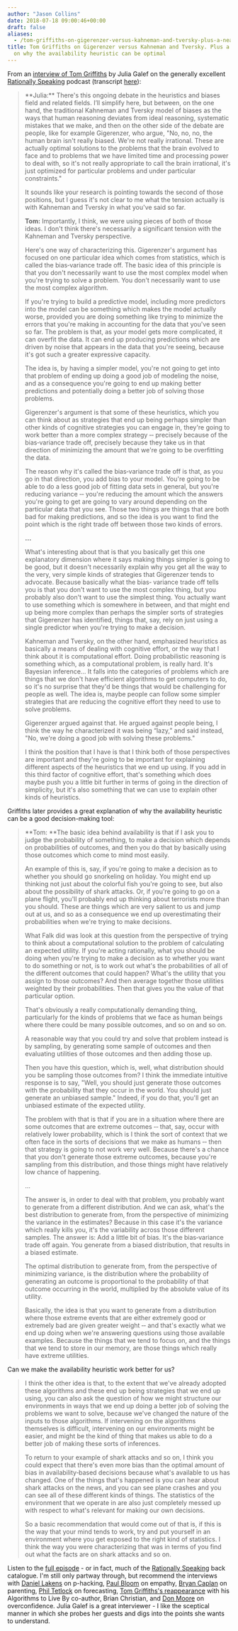 ```yaml
---
author: "Jason Collins"
date: 2018-07-18 09:00:46+00:00
draft: false
aliases:
  - /tom-griffiths-on-gigerenzer-versus-kahneman-and-tversky-plus-a-neat-explanation-on-why-the-availability-heuristic-can-be-optimal
title: Tom Griffiths on Gigerenzer versus Kahneman and Tversky. Plus a neat explanation
  on why the availability heuristic can be optimal
---
```


From an [interview of Tom Griffiths](http://rationallyspeakingpodcast.org/show/rs-154-tom-griffiths-on-why-your-brain-might-be-rational-aft.html) by Julia Galef on the generally excellent [Rationally Speaking](http://rationallyspeakingpodcast.org) podcast (transcript [here](http://static1.1.sqspcdn.com/static/f/468275/26898144/1457285505177/rs154transcript.pdf?token=kF%2FNCx3kE%2Bi67Itjd753Ac%2BRwIU%3D)):


<blockquote>**Julia:** There's this ongoing debate in the heuristics and biases field and related fields. I’ll simplify here, but between, on the one hand, the traditional Kahneman and Tversky model of biases as the ways that human reasoning deviates from ideal reasoning, systematic mistakes that we make, and then on the other side of the debate are people, like for example Gigerenzer, who argue, "No, no, no, the human brain isn't really biased. We're not really irrational. These are actually optimal solutions to the problems that the brain evolved to face and to problems that we have limited time and processing power to deal with, so it's not really appropriate to call the brain irrational, it's just optimized for particular problems and under particular constraints."

It sounds like your research is pointing towards the second of those positions, but I guess it's not clear to me what the tension actually is with Kahneman and Tversky in what you've said so far.

**Tom:** Importantly, I think, we were using pieces of both of those ideas. I don't think there's necessarily a significant tension with the Kahneman and Tversky perspective.

Here's one way of characterizing this. Gigerenzer's argument has focused on one particular idea which comes from statistics, which is called the bias‐variance trade off. The basic idea of this principle is that you don't necessarily want to use the most complex model when you're trying to solve a problem. You don't necessarily want to use the most complex algorithm.

If you're trying to build a predictive model, including more predictors into the model can be something which makes the model actually worse, provided you are doing something like trying to minimize the errors that you're making in accounting for the data that you've seen so far. The problem is that, as your model gets more complicated, it can overfit the data. It can end up producing predictions which are driven by noise that appears in the data that you're seeing, because it's got such a greater expressive capacity.

The idea is, by having a simpler model, you're not going to get into that problem of ending up doing a good job of modeling the noise, and as a consequence you're going to end up making better predictions and potentially doing a better job of solving those problems.

Gigerenzer's argument is that some of these heuristics, which you can think about as strategies that end up being perhaps simpler than other kinds of cognitive strategies you can engage in, they're going to work better than a more complex strategy ‐‐ precisely because of the bias‐variance trade off, precisely because they take us in that direction of minimizing the amount that we're going to be overfitting the data.

The reason why it's called the bias‐variance trade off is that, as you go in that direction, you add bias to your model. You're going to be able to do a less good job of fitting data sets in general, but you're reducing variance ‐‐ you're reducing the amount which the answers you're going to get are going to vary around depending on the particular data that you see. Those two things are things that are both bad for making predictions, and so the idea is you want to find the point which is the right trade off between those two kinds of errors.

**...**

What's interesting about that is that you basically get this one explanatory dimension where it says making things simpler is going to be good, but it doesn't necessarily explain why you get all the way to the very, very simple kinds of strategies that Gigerenzer tends to advocate. Because basically what the bias‐ variance trade off tells you is that you don't want to use the most complex thing, but you probably also don't want to use the simplest thing. You actually want to use something which is somewhere in between, and that might end up being more complex than perhaps the simpler sorts of strategies that Gigerenzer has identified, things that, say, rely on just using a single predictor when you're trying to make a decision.

Kahneman and Tversky, on the other hand, emphasized heuristics as basically a means of dealing with cognitive effort, or the way that I think about it is computational effort. Doing probabilistic reasoning is something which, as a computational problem, is really hard. It's Bayesian inference... It falls into the categories of problems which are things that we don't have efficient algorithms to get computers to do, so it's no surprise that they'd be things that would be challenging for people as well. The idea is, maybe people can follow some simpler strategies that are reducing the cognitive effort they need to use to solve problems.

Gigerenzer argued against that. He argued against people being, I think the way he characterized it was being “lazy,” and said instead, "No, we're doing a good job with solving these problems."

I think the position that I have is that I think both of those perspectives are important and they're going to be important for explaining different aspects of the heuristics that we end up using. If you add in this third factor of cognitive effort, that's something which does maybe push you a little bit further in terms of going in the direction of simplicity, but it's also something that we can use to explain other kinds of heuristics.</blockquote>


Griffiths later provides a great explanation of why the availability heuristic can be a good decision-making tool:


<blockquote>**Tom: **The basic idea behind availability is that if I ask you to judge the probability of something, to make a decision which depends on probabilities of outcomes, and then you do that by basically using those outcomes which come to mind most easily.

An example of this is, say, if you're going to make a decision as to whether you should go snorkeling on holiday. You might end up thinking not just about the colorful fish you're going to see, but also about the possibility of shark attacks. Or, if you're going to go on a plane flight, you'll probably end up thinking about terrorists more than you should. These are things which are very salient to us and jump out at us, and so as a consequence we end up overestimating their probabilities when we're trying to make decisions.

What Falk did was look at this question from the perspective of trying to think about a computational solution to the problem of calculating an expected utility. If you're acting rationally, what you should be doing when you're trying to make a decision as to whether you want to do something or not, is to work out what's the probabilities of all of the different outcomes that could happen? What's the utility that you assign to those outcomes? And then average together those utilities weighted by their probabilities. Then that gives you the value of that particular option.

That's obviously a really computationally demanding thing, particularly for the kinds of problems that we face as human beings where there could be many possible outcomes, and so on and so on.

A reasonable way that you could try and solve that problem instead is by sampling, by generating some sample of outcomes and then evaluating utilities of those outcomes and then adding those up.

Then you have this question, which is, well, what distribution should you be sampling those outcomes from? I think the immediate intuitive response is to say, "Well, you should just generate those outcomes with the probability that they occur in the world. You should just generate an unbiased sample." Indeed, if you do that, you'll get an unbiased estimate of the expected utility.

The problem with that is that if you are in a situation where there are some outcomes that are extreme outcomes ‐‐ that, say, occur with relatively lower probability, which is I think the sort of context that we often face in the sorts of decisions that we make as humans ‐‐ then that strategy is going to not work very well. Because there's a chance that you don't generate those extreme outcomes, because you're sampling from this distribution, and those things might have relatively low chance of happening.

...

The answer is, in order to deal with that problem, you probably want to generate from a different distribution. And we can ask, what's the best distribution to generate from, from the perspective of minimizing the variance in the estimates? Because in this case it's the variance which really kills you, it's the variability across those different samples. The answer is: Add a little bit of bias. It's the bias‐variance trade off again. You generate from a biased distribution, that results in a biased estimate.

The optimal distribution to generate from, from the perspective of minimizing variance, is the distribution where the probability of generating an outcome is proportional to the probability of that outcome occurring in the world, multiplied by the absolute value of its utility.

Basically, the idea is that you want to generate from a distribution where those extreme events that are either extremely good or extremely bad are given greater weight ‐‐ and that's exactly what we end up doing when we're answering questions using those available examples. Because the things that we tend to focus on, and the things that we tend to store in our memory, are those things which really have extreme utilities.</blockquote>


Can we make the availability heuristic work better for us?


<blockquote>I think the other idea is that, to the extent that we've already adopted these algorithms and these end up being strategies that we end up using, you can also ask the question of how we might structure our environments in ways that we end up doing a better job of solving the problems we want to solve, because we've changed the nature of the inputs to those algorithms. If intervening on the algorithms themselves is difficult, intervening on our environments might be easier, and might be the kind of thing that makes us able to do a better job of making these sorts of inferences.

To return to your example of shark attacks and so on, I think you could expect that there's even more bias than the optimal amount of bias in availability‐based decisions because what's available to us has changed. One of the things that's happened is you can hear about shark attacks on the news, and you can see plane crashes and you can see all of these different kinds of things. The statistics of the environment that we operate in are also just completely messed up with respect to what's relevant for making our own decisions.

So a basic recommendation that would come out of that is, if this is the way that your mind tends to work, try and put yourself in an environment where you get exposed to the right kind of statistics. I think the way you were characterizing that was in terms of you find out what the facts are on shark attacks and so on.</blockquote>


Listen to the [full](http://rationallyspeakingpodcast.org/show/rs-154-tom-griffiths-on-why-your-brain-might-be-rational-aft.html)[ episode](http://rationallyspeakingpodcast.org/show/rs-154-tom-griffiths-on-why-your-brain-might-be-rational-aft.html) - or in fact, much of the [Rationally Speaking](http://rationallyspeakingpodcast.org) back catalogue. I'm still only partway through, but recommend the interviews with [Daniel Lakens](http://rationallyspeakingpodcast.org/show/rs123-daniel-lakens-on-p-hacking-and-other-problems-in-psych.html) on p-hacking, [Paul Bloom](http://rationallyspeakingpodcast.org/show/rs142-paul-bloom-on-the-case-against-empathy.html) on empathy, [Bryan Caplan](http://rationallyspeakingpodcast.org/show/rs144-bryan-caplan-on-does-parenting-matter.html) on parenting, [Phil Tetlock](http://rationallyspeakingpodcast.org/show/rs145-phil-tetlock-on-superforecasting-the-art-and-science-o.html) on forecasting, [Tom Griffiths's reappearance](http://rationallyspeakingpodcast.org/show/rs-161-tom-griffiths-and-brian-christian-on-algorithms-to-li.html) with his Algorithms to Live By co-author, Brian Christian, and [Don Moore](http://rationallyspeakingpodcast.org/show/rs-168-don-moore-on-overconfidence.html) on overconfidence. Julia Galef is a great interviewer - I like the sceptical manner in which she probes her guests and digs into the points she wants to understand.
